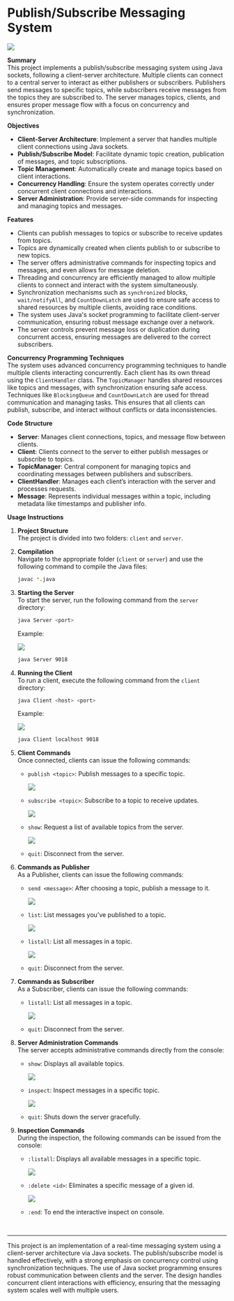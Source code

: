 # Publish/Subscribe Messaging System

<a href="#"><img src="./assets/00-publish-subscribe.gif"></a>

**Summary**  
This project implements a publish/subscribe messaging system using Java sockets, following a client-server architecture. Multiple clients can connect to a central server to interact as either publishers or subscribers. Publishers send messages to specific topics, while subscribers receive messages from the topics they are subscribed to. The server manages topics, clients, and ensures proper message flow with a focus on concurrency and synchronization.

**Objectives**  
- **Client-Server Architecture**: Implement a server that handles multiple client connections using Java sockets.
- **Publish/Subscribe Model**: Facilitate dynamic topic creation, publication of messages, and topic subscriptions.
- **Topic Management**: Automatically create and manage topics based on client interactions.
- **Concurrency Handling**: Ensure the system operates correctly under concurrent client connections and interactions.
- **Server Administration**: Provide server-side commands for inspecting and managing topics and messages.

**Features**  
- Clients can publish messages to topics or subscribe to receive updates from topics.
- Topics are dynamically created when clients publish to or subscribe to new topics.
- The server offers administrative commands for inspecting topics and messages, and even allows for message deletion.
- Threading and concurrency are efficiently managed to allow multiple clients to connect and interact with the system simultaneously.
- Synchronization mechanisms such as `synchronized` blocks, `wait/notifyAll`, and `CountDownLatch` are used to ensure safe access to shared resources by multiple clients, avoiding race conditions.
- The system uses Java's socket programming to facilitate client-server communication, ensuring robust message exchange over a network.
- The server controls prevent message loss or duplication during concurrent access, ensuring messages are delivered to the correct subscribers.

**Concurrency Programming Techniques**  
The system uses advanced concurrency programming techniques to handle multiple clients interacting concurrently. Each client has its own thread using the `ClientHandler` class. The `TopicManager` handles shared resources like topics and messages, with synchronization ensuring safe access. Techniques like `BlockingQueue` and `CountDownLatch` are used for thread communication and managing tasks. This ensures that all clients can publish, subscribe, and interact without conflicts or data inconsistencies.

**Code Structure**  
- **Server**: Manages client connections, topics, and message flow between clients.
- **Client**: Clients connect to the server to either publish messages or subscribe to topics.
- **TopicManager**: Central component for managing topics and coordinating messages between publishers and subscribers.
- **ClientHandler**: Manages each client’s interaction with the server and processes requests.
- **Message**: Represents individual messages within a topic, including metadata like timestamps and publisher info.

**Usage Instructions**

1. **Project Structure**  
   The project is divided into two folders: `client` and `server`.

2. **Compilation**  
   Navigate to the appropriate folder (`client` or `server`) and use the following command to compile the Java files:
   ```bash
   javac *.java
   ```

3. **Starting the Server**  
   To start the server, run the following command from the `server` directory:
   ```bash
   java Server <port>
   ```
   Example:

   <a href="#"><img src="./assets/01-server-launch.gif"></a>

   ```bash
   java Server 9018
   ```
   
4. **Running the Client**  
   To run a client, execute the following command from the `client` directory:
   ```bash
   java Client <host> <port>
   ```
   Example:

   <a href="#"><img src="./assets/02-client-launch.gif"></a>

   ```bash
   java Client localhost 9018
   ```

5. **Client Commands**  
   Once connected, clients can issue the following commands:
   - `publish <topic>`: Publish messages to a specific topic.
   
      <a href="#"><img src="./assets/03-publish-topic.gif"></a>
     
   - `subscribe <topic>`: Subscribe to a topic to receive updates.

      <a href="#"><img src="./assets/05-subscribe-topic.gif"></a>
   
   - `show`: Request a list of available topics from the server.

      <a href="#"><img src="./assets/06-show-topic.gif"></a>

   - `quit`: Disconnect from the server.

6. **Commands as Publisher**  
   As a Publisher, clients can issue the following commands:
   - `send <message>`: After choosing a topic, publish a message to it.

      <a href="#"><img src="./assets/04-send-topic.gif"></a>

   - `list`: List messages you’ve published to a topic.

      <a href="#"><img src="./assets/07-publisher-list.gif"></a>

   - `listall`: List all messages in a topic.

      <a href="#"><img src="./assets/08-publisher-listall.gif"></a>
   
   - `quit`: Disconnect from the server.

7. **Commands as Subscriber**  
   As a Subscriber, clients can issue the following commands:
   - `listall`: List all messages in a topic.

      <a href="#"><img src="./assets/09-subscriber-listall.gif"></a>
   
   - `quit`: Disconnect from the server.

8. **Server Administration Commands**  
   The server accepts administrative commands directly from the console:
   - `show`: Displays all available topics.

      <a href="#"><img src="./assets/10-server-show.gif"></a>

   - `inspect`: Inspect messages in a specific topic.

      <a href="#"><img src="./assets/11-server-inspect.gif"></a>
   
   - `quit`: Shuts down the server gracefully.

8. **Inspection Commands**  
   During the inspection, the following commands can be issued from the console:
   - `:listall`: Displays all available messages in a specific topic.

      <a href="#"><img src="./assets/12-server-listall.gif"></a>

   - `:delete <id>`: Eliminates a specific message of a given id.

      <a href="#"><img src="./assets/13-server-delete.gif"></a>
   
   - `:end`: To end the interactive inspect on console.

<br>

** **  
This project is an implementation of a real-time messaging system using a client-server architecture via Java sockets. The publish/subscribe model is handled effectively, with a strong emphasis on concurrency control using synchronization techniques. The use of Java socket programming ensures robust communication between clients and the server. The design handles concurrent client interactions with efficiency, ensuring that the messaging system scales well with multiple users.